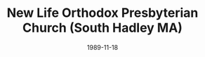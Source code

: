 ---
date: &id001 1989-11-18
end_date: null
location:
  address: null
  city: South Hadley
  state: MA
minister:
- end: 1995-01-01
  name: John Pederson
  start: 1989-11-18
  type: pastor
ministers:
- John Pederson
name: New Life Orthodox Presbyterian Church
names:
- end: 1997-10-14
  name: New Life Orthodox Presbyterian Church
  start: 1989-11-18
origination_date: *id001
raw_data: "MA  South Hadley\n\nNew Life Orthodox Presbyterian Church \
  \ (November 18, 1989\u2013October 14, 1997)\nPastor: John Pederson, 1989\u201395"
received_from: MISSING
states:
- MA
status:
  active: false
  end_date: 1997-10-14
  reason: null
  received_from: null
  withdrawal_to: null
title: New Life Orthodox Presbyterian Church (South Hadley MA)

---